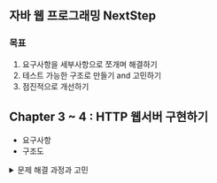 ## 자바 웹 프로그래밍 NextStep
### 목표
1. 요구사항을 세부사항으로 쪼개며 해결하기
2. 테스트 가능한 구조로 만들기 and 고민하기
3. 점진적으로 개선하기

## Chapter 3 ~ 4 : HTTP 웹서버 구현하기

- 요구사항
- 구조도
<details>
<summary>문제 해결 과정과 고민</summary>
<h4>userRepository 로직에서 저장소 로직 분리하기</h4>
<p>기존 로직에서는 사용자를 저장할 때, key 값에 대한 원자성을 신경써야 했습니다.
하지만 도메인 영역은 비지니스 핵심 로직만 가지고 있어야 하며,
저장소가 데이터를 어떻게 저장하고 관리하는 것은 관심사 밖의 일입니다.
저장소 로직을 분리하여 핵심 로직을 테스트가 가능하도록 구현했습니다.</p>
<h4>도메인 로직 단위 테스트 작성</h4>
<p>웹 서버 기능과 도메인 기능은 서로 분리하여 단위 테스트가 가능하도록 하였습니다. </p>
</details>